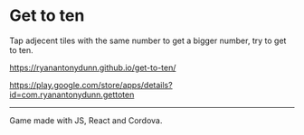 # Get to ten

Tap adjecent tiles with the same number to get a bigger number, try to get to ten.

https://ryanantonydunn.github.io/get-to-ten/

https://play.google.com/store/apps/details?id=com.ryanantonydunn.gettoten

___

Game made with JS, React and Cordova.

